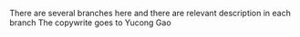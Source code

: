 There are several branches here and there are relevant description in each branch
The copywrite goes to Yucong Gao
